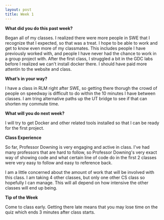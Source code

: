 ```yaml
---
layout: post
title: Week 1
---
```


**What did you do this past week?**

Began all of my classes. I realized there were more people in SWE that I recognize that I expected, so that was a treat. I hope to be able to work and get to know even more of my classmates. This includes people I have previously worked with, and people I have never had the chance to work in a group project with. After the first class, I struggled a bit in the GDC labs before I realized we can't install docker there. I should have paid more attentin to the website and class.

**What’s in your way?**

I have a class in RLM right after SWE, so getting there thorugh the crowd of people on speedway is difficult to do within the 10 minutes I have between classes. I am tring alternative paths up the UT bridge to see if that can shorten my commute time.

**What will you do next week?**

I will try to get Docker and other related tools installed so that I can be ready for the first project. 

**Class Experience**

So far, Professor Downing is very engaging and active in class. I've had many professors that are hard to follow, so Professor Downing's very exact way of showing code and what certain line of code do in the first 2 classes were very easy to follow and easy to reference back.

I am a little concerned about the amount of work that will be involved with this class. I am taking 4 other classes, but only one other CS class so hopefully I can manage. This will all depend on how intensive the other classes will end up being.

**Tip of the Week**

Come to class early. Getting there late means that you may lose time on the quiz which ends 3 minutes after class starts.
<!--![_config.yml]({{ site.baseurl }}/images/config.png)-->

<!--The easiest way to make your first post is to edit this one. Go into /_posts/ and update the Hello World markdown file. For more instructions head over to the [Jekyll Now repository](https://github.com/barryclark/jekyll-now) on GitHub.-->
